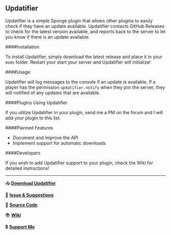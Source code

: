 ## Updatifier

Updatifier is a simple Sponge plugin that allows other plugins to easily check if they have an update available. Updatifier contacts GitHub Releases to check for the latest version available, and reports back to the server to let you know if there is an update available.

####Installation

To install Updatifier, simply download the latest release and place it in your `mods` folder. Restart your start your server and Updatifier will initialize! 

####Usage

Updatifier will log messages to the console if an update is available. If a player has the permission `updatifier.notify` when they join the server, they will notified of any updates that are available.

####Plugins Using Updatifier

If you utilize Updatifier in your plugin, send me a PM on the forum and I will add your plugin to this list.

####Planned Features

- Document and improve the API
- Implement support for automatic downloads

####Developers

If you wish to add Updatifier support to your plugin, check the Wiki for detailed instructions!

---

:inbox_tray: [**Download Updatifier**][1]

:memo: [**Issue & Suggestions**][2]

:wrench: [**Source Code**][3]

:books: [**Wiki**][4]

:heavy_dollar_sign: [**Support Me**][5]

[1]: https://github.com/Flibio/Updatifier/releases
[2]: https://github.com/Flibio/Updatifier/issues
[3]: https://github.com/Flibio/Updatifier
[4]: https://github.com/Flibio/Updatifier/wiki
[5]: http://flibio.weebly.com/support-me.html
